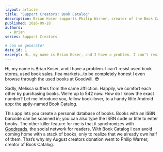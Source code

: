 ```yaml
---
layout: article
title: "Support Creators: Book Catalog"
description: Brian Koser supports Philip Warner, creator of the Book Catalog app
published: 2016-09-28
authors:
  - Brian
series: Support Creators

# can we generate?
date_id: 1
excerpt: Hi, my name is Brian Koser, and I have a prob­lem. I can’t re­sist used book stores, used book sales, flea mar­kets…to be com­pletely hon­est I even browse through the used books at Good­will.
---
```

Hi, my name is Brian Koser, and I have a problem. I can’t resist used book stores, used book sales, flea markets…to be completely honest I even browse through the used books at Goodwill. 😳

Sadly, Melissa suffers from the same affliction. Happily, we comfort each other by purchasing books. We’re up to 542 now. How do I know the exact number? Let me introduce you, fellow book-lover, to a handy little Android app: the aptly-named [Book Catalog](https://play.google.com/store/apps/details?id=com.eleybourn.bookcatalogue). 

This app lets you create a personal database of books. Books with an ISBN barcode can be scanned in; you can also type the ISBN code or title to enter books. The other killer feature for me is that it synchronizes with [Goodreads](www.goodreads.com), the social network for readers. With Book Catalog I can avoid coming home with a stack of books, only to realize that we already own half of them. That’s why my August creators donation went to Philip Warner, creator of Book Catalog.